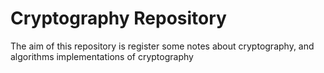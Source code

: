 # Cryptography Repository

The aim of this repository is register some notes about cryptography, and algorithms implementations of cryptography